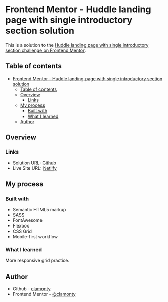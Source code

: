 # Frontend Mentor - Huddle landing page with single introductory section solution

This is a solution to the [Huddle landing page with single introductory section challenge on Frontend Mentor](https://www.frontendmentor.io/challenges/huddle-landing-page-with-a-single-introductory-section-B_2Wvxgi0).

## Table of contents

- [Frontend Mentor - Huddle landing page with single introductory section solution](#frontend-mentor---huddle-landing-page-with-single-introductory-section-solution)
  - [Table of contents](#table-of-contents)
  - [Overview](#overview)
    - [Links](#links)
  - [My process](#my-process)
    - [Built with](#built-with)
    - [What I learned](#what-i-learned)
  - [Author](#author)


## Overview

### Links

- Solution URL: [Github](https://github.com/clamonty/Frontendmentor.io/tree/main/Newbie/9.%20Huddle%20Landing%20Page%20-%20Single%20Introductory%20Section)
- Live Site URL: [Netlify](https://clamonty-huddle-single-component.netlify.app/)
## My process

### Built with

- Semantic HTML5 markup
- SASS
- FontAwesome
- Flexbox
- CSS Grid
- Mobile-first workflow


### What I learned

More responsive grid practice.


## Author

- Github - [clamonty](https://www.your-site.com)
- Frontend Mentor - [@clamonty](https://www.frontendmentor.io/profile/yourusername)


